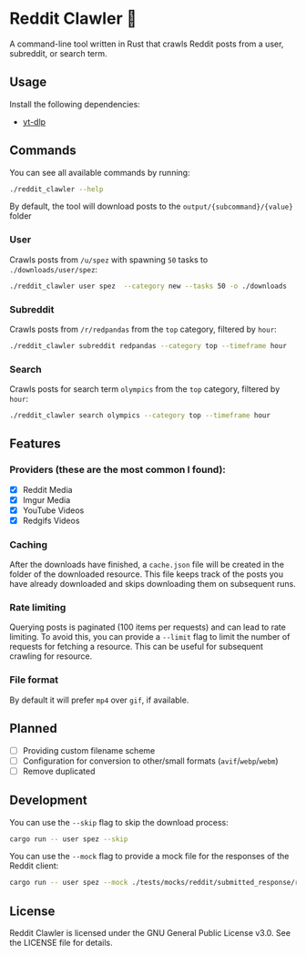 # Reddit Clawler 🐾

A command-line tool written in Rust that crawls Reddit posts from a user, subreddit, or search term.

## Usage

Install the following dependencies:

- [yt-dlp](https://github.com/yt-dlp/yt-dlp)


## Commands

You can see all available commands by running:

```sh
./reddit_clawler --help
```

By default, the tool will download posts to the `output/{subcommand}/{value}` folder 

### User
Crawls posts from `/u/spez` with spawning `50` tasks to `./downloads/user/spez`:

```sh
./reddit_clawler user spez  --category new --tasks 50 -o ./downloads
```

### Subreddit 
Crawls posts from `/r/redpandas` from the `top` category, filtered by `hour`:

```sh
./reddit_clawler subreddit redpandas --category top --timeframe hour
```

### Search 
Crawls posts for search term `olympics` from the `top` category, filtered by `hour`:

```sh
./reddit_clawler search olympics --category top --timeframe hour
```

## Features

### Providers (these are the most common I found):

- [x] Reddit Media
- [x] Imgur Media
- [x] YouTube Videos
- [x] Redgifs Videos

### Caching

After the downloads have finished, a `cache.json` file will be created in the folder of the downloaded resource.
This file keeps track of the posts you have already downloaded and skips downloading them on subsequent runs.

### Rate limiting

Querying posts is paginated (100 items per requests) and can lead to rate limiting.
To avoid this, you can provide a `--limit` flag to limit the number of requests for fetching a resource.
This can be useful for subsequent crawling for resource.

### File format

By default it will prefer `mp4` over `gif`, if available.

## Planned

- [ ] Providing custom filename scheme
- [ ] Configuration for conversion to other/small formats (`avif`/`webp`/`webm`)
- [ ] Remove duplicated

## Development

You can use the `--skip` flag to skip the download process:

```sh
cargo run -- user spez --skip
```

You can use the `--mock` flag to provide a mock file for the responses of the Reddit client:

```sh
cargo run -- user spez --mock ./tests/mocks/reddit/submitted_response/reddit_video.json
```

## License

Reddit Clawler is licensed under the GNU General Public License v3.0. See the LICENSE file for details.
